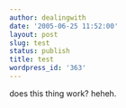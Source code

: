 ```yaml
---
author: dealingwith
date: '2005-06-25 11:52:00'
layout: post
slug: test
status: publish
title: test
wordpress_id: '363'
---
```


does this thing work? heheh.

